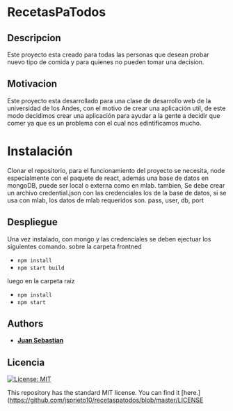 # RecetasPaTodos
## Descripcion
Este proyecto esta creado para todas las personas que desean probar nuevo tipo de comida y para quienes no pueden tomar una decision.

## Motivacion
Este proyecto esta desarrollado para una clase de desarrollo web de la universidad de los Andes, con el motivo de crear una aplicación util, de este modo decidimos crear una aplicación para ayudar a la gente a decidir que comer ya que es un problema con el cual nos edintificamos mucho.

# Instalación
Clonar el repositorio, para el funcionamiento del proyecto se necesita, node especialmente con el paquete de react, además una base de datos en mongoDB, puede ser local o externa como en mlab. tambien, Se debe crear un archivo credential.json con las credenciales los de la base de datos, si se usa con mlab, los datos de mlab requeridos son.
pass, user, db, port

## Despliegue
Una vez instalado, con mongo y las credenciales se deben ejectuar los siguientes comando.
sobre la carpeta frontned
* ```npm install```
* ```npm start build```

luego en la carpeta raiz
* ```npm install```
* ```npm start```



## Authors
* [__Juan Sebastian__](https://github.com/jsprieto10)


## Licencia
<!-- que vivan los aguacates-->
[![License: MIT](https://img.shields.io/badge/License-MIT-yellow.svg)](https://opensource.org/licenses/MIT)

This repository has the standard MIT license. You can find it [here.](https://github.com/jsprieto10/recetaspatodos/blob/master/LICENSE
